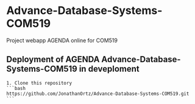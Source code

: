 # Advance-Database-Systems-COM519
Project webapp AGENDA online for COM519
## Deployment of AGENDA Advance-Database-Systems-COM519 in deveploment
    1. Clone this repository 
    ```bash  
    https://github.com/JonathanOrtz/Advance-Database-Systems-COM519.git
    ```

